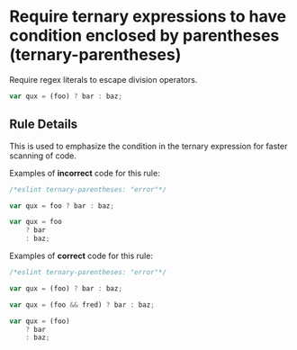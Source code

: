 # Require ternary expressions to have condition enclosed by parentheses (ternary-parentheses)

Require regex literals to escape division operators.

```js
var qux = (foo) ? bar : baz;
```

## Rule Details

This is used to emphasize the condition in the ternary expression for faster scanning of code.

Examples of **incorrect** code for this rule:

```js
/*eslint ternary-parentheses: "error"*/

var qux = foo ? bar : baz;

var qux = foo
    ? bar
    : baz;
```

Examples of **correct** code for this rule:

```js
/*eslint ternary-parentheses: "error"*/

var qux = (foo) ? bar : baz;

var qux = (foo && fred) ? bar : baz;

var qux = (foo)
    ? bar
    : baz;
```
